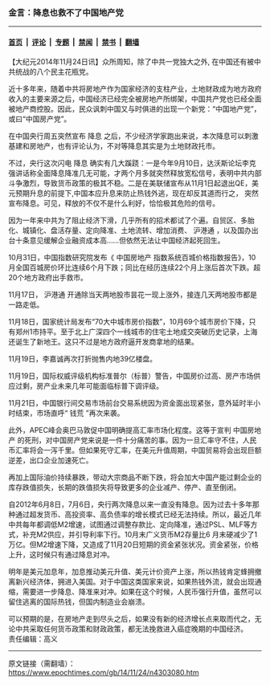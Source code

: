 ### 金言：降息也救不了中国地产党

---

#### [首页](../../../..?n4303080) &nbsp;|&nbsp; [评论](../../../../../epoch-comment?n4303080) &nbsp;|&nbsp; [专题](../../../../../epoch-special?n4303080) &nbsp;|&nbsp; [禁闻](../../../../../epoch-news?n4303080) &nbsp;|&nbsp; [禁书](../../../../../books?n4303080) &nbsp;|&nbsp; [翻墙](https://github.com/gfw-breaker/nogfw/blob/master/README.md?n4303080)


<div class="post_content" id="artbody" itemprop="articleBody">
 <!-- article content begin -->
 <p>
  【大纪元2014年11月24日讯】众所周知，除了中共一党独大之外, 在中国还有被中共统战的八个民主花瓶党。
 </p>
 <p>
  近十多年来，随着中共将房地产作为国家经济的支柱产业，土地财政成为地方政府收入的主要来源之后，中国经济已经完全被房地产所绑架，中国共产党也已经全面被地产商控股。因此，民众讽刺中国又与时俱进的出现一个新党：“中国地产党”，或曰“中国房产党”。
 </p>
 <p>
  在中国央行周五突然宣布
  <ok href="https://www.epochtimes.com/gb/tag/%E9%99%8D%E6%81%AF.html">
   降息
  </ok>
  之后，不少经济学家跑出来说，本次降息可以刺激基建和房地产，也有评论认为，不对等降息其实是为土地财政托市。
 </p>
 <p>
  不过，央行这次闪电
  <ok href="https://www.epochtimes.com/gb/tag/%E9%99%8D%E6%81%AF.html">
   降息
  </ok>
  确实有几大蹊跷：一是今年9月10日，达沃斯论坛李克强讲话称全面降息降准几无可能，才两个月多就突然释放宽松信号，表明中共内部斗争激烈，导致货币政策的极其不稳。二是在美联储宣布从11月1日起退出QE，美元预期升息的前提下,中国本应升息来防止热钱外逃，现在却反其道而行之， 突然宣布降息。可见，释放的不仅不是什么利好，恰恰极其危险的信号。
 </p>
 <p>
  因为一年来中共为了阻止经济下滑，几乎所有的招术都试了个遍。自贸区、多胎化、城镇化、盘活存量、定向降准、土地流转、增加消费、
  <ok href="https://www.epochtimes.com/gb/tag/%E6%B2%AA%E6%B8%AF%E9%80%9A.html">
   沪港通
  </ok>
  ，以及国办出台十条意见缓解企业融资成本高……但依然无法让中国经济起死回生。
 </p>
 <p>
  10月31日，中国指数研究院发布《
  <ok href="https://www.epochtimes.com/gb/tag/%E4%B8%AD%E5%9B%BD%E6%88%BF%E5%9C%B0%E4%BA%A7.html">
   中国房地产
  </ok>
  指数系统百城价格指数报告》，10月全国百城房价环比连续6个月下跌；同比在经历连续22个月上涨后首次下跌。超20个地方政府出手救市。
 </p>
 <p>
  11月17日，
  <ok href="https://www.epochtimes.com/gb/tag/%E6%B2%AA%E6%B8%AF%E9%80%9A.html">
   沪港通
  </ok>
  开通除当天两地股市昙花一现上涨外，接连几天两地股市都是一路走低。
 </p>
 <p>
  11月18日，国家统计局发布“70大中城市房价指数”，10月69个城市房价下降，只有郑州1市持平。至于北上广深四个一线城市的住宅土地成交突破历史记录，上海还诞生了新地王。这只不过是地方政府逼开发商拿地的结果。
 </p>
 <p>
  11月19日，李嘉诚再次打折抛售内地39亿楼盘。
 </p>
 <p>
  11月19日，国际权威评级机构标准普尔（标普）警告，中国房价过高、房产市场供应过剩，房产业未来几年可能面临标普下调评级。
 </p>
 <p>
  11月21日，中国银行间交易市场前台交易系统因为资金面出现紧张，意外延时半小时结束，市场直呼“
  <ok href="https://www.epochtimes.com/gb/tag/%E9%92%B1%E8%8D%92.html">
   钱荒
  </ok>
  ”再次来袭。
 </p>
 <p>
  此外，APEC峰会奥巴马敦促中国明确提高汇率市场化程度。这等于宣判
  <ok href="https://www.epochtimes.com/gb/tag/%E4%B8%AD%E5%9B%BD%E6%88%BF%E5%9C%B0%E4%BA%A7.html">
   中国房地产
  </ok>
  的死刑，对中国房产党来说是一件十分痛苦的事。因为一旦汇率守不住，人民币汇率将会一泻千里。但如果死守汇率，在美元升值周期，中国贸易将会出现巨额逆差，出口企业加速死亡。
 </p>
 <p>
  再加上国际油价持续暴跌，带动大宗商品不断下跌，将会加大中国产能过剩企业的库存跌值损失，长期的跌值损失将导致更多的企业减产、停产、直至倒闭。
 </p>
 <p>
  自2012年6月8日，7月6日，央行两次降息以来一直没有降息。因为过去十多年那种通过超发货币、高投资率、高负债率的增长模式已经无法持续。所以，最近几年中共每年都调低M2增速，试图通过调整存款比、定向降准，通过PSL、MLF等方式，补充M2供应，并引导利率下行。10月末广义货币M2存量比6 月末硬减少了1万亿。但M2增速下降，又造成了11月20日短期的资金紧张状况。资金紧张，价格上升，这时候只有通过降息对冲。
 </p>
 <p>
  明年是美元加息年，加息推动美元升值、美元计价资产上涨，所以热钱肯定蜂拥撤离新兴经济体，拥进入美国。对于中国这类国家来说，如果热钱外流，就会出现通缩，需要进一步降息、降准来对冲。如果在这个时候，人民币强行升值，虽然可以留住逃离的国际热钱，但国内制造业会崩溃。
 </p>
 <p>
  可以预期的是，在房地产走到尽头之后，如果没有新的经济增长点来取而代之，无论中共采取任何货币政策和财政政策，都无法挽救进入癌症晚期的中国经济。
  <br/>
  责任编辑：高义
 </p>
 <!-- article content end -->
 <div id="below_article_ad">
 </div>
</div>


---

原文链接（需翻墙）：https://www.epochtimes.com/gb/14/11/24/n4303080.htm